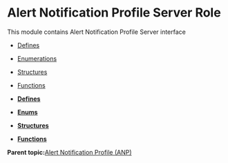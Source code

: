 # Alert Notification Profile Server Role

This module contains Alert Notification Profile Server interface

-   [Defines](GUID-4B2D354D-5C6F-4C03-A5C2-1EF1B1D1449B.md)
-   [Enumerations](GUID-04F6077B-67D7-4083-8F9C-F3C80C3246A8.md)
-   [Structures](GUID-658D6517-5292-4E3D-91AD-09EE3CB53554.md)
-   [Functions](GUID-37FC87C4-D5D7-4E4F-B857-934E83BC1494.md)

-   **[Defines](GUID-4B2D354D-5C6F-4C03-A5C2-1EF1B1D1449B.md)**  

-   **[Enums](GUID-04F6077B-67D7-4083-8F9C-F3C80C3246A8.md)**  

-   **[Structures](GUID-658D6517-5292-4E3D-91AD-09EE3CB53554.md)**  

-   **[Functions](GUID-37FC87C4-D5D7-4E4F-B857-934E83BC1494.md)**  


**Parent topic:**[Alert Notification Profile \(ANP\)](GUID-9CABC051-15AF-4019-A312-51AA0DBE2B98.md)

